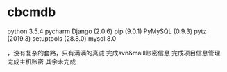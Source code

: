 # cbcmdb
python 3.5.4
pycharm
Django (2.0.6)
pip (9.0.1)
PyMySQL (0.9.3)
pytz (2019.3)
setuptools (28.8.0)
mysql 8.0

，没有复杂的套路，只有满满的真诚
完成svn&maill账密信息
完成项目信息管理
完成主机账密
其余未完成
